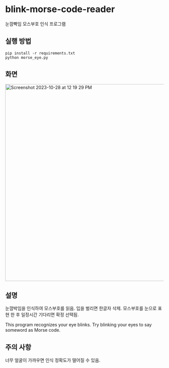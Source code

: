 # blink-morse-code-reader
눈깜빡임 모스부호 인식 프로그램

## 실행 방법
```
pip install -r requirements.txt
python morse_eye.py
```
## 화면
<img width="626" alt="Screenshot 2023-10-28 at 12 19 29 PM" src="https://github.com/taeseokyang/blink-morse-code-reader/assets/136783693/9c39d73f-5676-4f81-ad27-6ef10d05c772">

## 설명

눈깜박임을 인식하여 모스부호를 읽음.
입을 벌리면 한글자 삭제.
모스부호를 눈으로 표현 한 후 일정시간 기다리면 확정 선택됨.

This program recognizes your eye blinks.
Try blinking your eyes to say someword as Morse code.

## 주의 사항

너무 얼굴이 가까우면 인식 정확도가 떨어질 수 있음.


